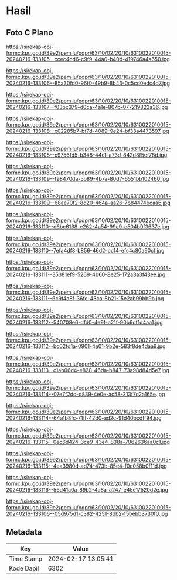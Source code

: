 # Hasil

## Foto C Plano

https://sirekap-obj-formc.kpu.go.id/39e2/pemilu/pdpr/63/10/02/20/10/6310022010015-20240216-133105--ccec4cd6-c9f9-44a0-b40d-419746a4a650.jpg

https://sirekap-obj-formc.kpu.go.id/39e2/pemilu/pdpr/63/10/02/20/10/6310022010015-20240216-133106--85a30fd0-96f0-49b9-8b43-0c5cd0edc4d7.jpg

https://sirekap-obj-formc.kpu.go.id/39e2/pemilu/pdpr/63/10/02/20/10/6310022010015-20240216-133107--f03bc379-d0ca-4a1e-807b-077219823a36.jpg

https://sirekap-obj-formc.kpu.go.id/39e2/pemilu/pdpr/63/10/02/20/10/6310022010015-20240216-133108--c02285b7-bf7d-4089-9e24-bf33a4473597.jpg

https://sirekap-obj-formc.kpu.go.id/39e2/pemilu/pdpr/63/10/02/20/10/6310022010015-20240216-133108--c9756fd5-b348-44c1-a73d-842d8f5ef78d.jpg

https://sirekap-obj-formc.kpu.go.id/39e2/pemilu/pdpr/63/10/02/20/10/6310022010015-20240216-133109--f98470da-5b89-4b7a-80d7-6551bb102460.jpg

https://sirekap-obj-formc.kpu.go.id/39e2/pemilu/pdpr/63/10/02/20/10/6310022010015-20240216-133109--68ae70f2-8d20-464a-aa26-7b844746caa6.jpg

https://sirekap-obj-formc.kpu.go.id/39e2/pemilu/pdpr/63/10/02/20/10/6310022010015-20240216-133110--d6bc6168-e262-4a54-99c9-e504b9f3637e.jpg

https://sirekap-obj-formc.kpu.go.id/39e2/pemilu/pdpr/63/10/02/20/10/6310022010015-20240216-133110--7efa4df3-b856-46d2-bc14-efc4c80a90cf.jpg

https://sirekap-obj-formc.kpu.go.id/39e2/pemilu/pdpr/63/10/02/20/10/6310022010015-20240216-133111--35381ef9-5269-4b60-8e25-172a3a3f43ee.jpg

https://sirekap-obj-formc.kpu.go.id/39e2/pemilu/pdpr/63/10/02/20/10/6310022010015-20240216-133111--6c9f4a8f-36fc-43ca-8b21-15e2ab99bb9b.jpg

https://sirekap-obj-formc.kpu.go.id/39e2/pemilu/pdpr/63/10/02/20/10/6310022010015-20240216-133112--540708e6-dfd0-4e9f-a21f-90b6cf1d4aa1.jpg

https://sirekap-obj-formc.kpu.go.id/39e2/pemilu/pdpr/63/10/02/20/10/6310022010015-20240216-133112--bc02fd1a-0901-4a01-9b2e-583f8de4daa9.jpg

https://sirekap-obj-formc.kpu.go.id/39e2/pemilu/pdpr/63/10/02/20/10/6310022010015-20240216-133113--c1ab06d4-e828-46da-b847-73a98d84d5e7.jpg

https://sirekap-obj-formc.kpu.go.id/39e2/pemilu/pdpr/63/10/02/20/10/6310022010015-20240216-133114--07e7f2dc-d839-4e0e-ac58-213f7d2a165e.jpg

https://sirekap-obj-formc.kpu.go.id/39e2/pemilu/pdpr/63/10/02/20/10/6310022010015-20240216-133114--64a1b8fc-71ff-42d0-ad2c-91d40bcdff94.jpg

https://sirekap-obj-formc.kpu.go.id/39e2/pemilu/pdpr/63/10/02/20/10/6310022010015-20240216-133115--0ec6d424-3ce9-43e4-838a-7062636aa0c1.jpg

https://sirekap-obj-formc.kpu.go.id/39e2/pemilu/pdpr/63/10/02/20/10/6310022010015-20240216-133115--4ea3980d-ad74-473b-85e4-f0c058b0f11d.jpg

https://sirekap-obj-formc.kpu.go.id/39e2/pemilu/pdpr/63/10/02/20/10/6310022010015-20240216-133116--56d41a0a-89b2-4a8a-a247-e45e17520d2e.jpg

https://sirekap-obj-formc.kpu.go.id/39e2/pemilu/pdpr/63/10/02/20/10/6310022010015-20240216-133106--05d975d1-c382-4251-8db2-f5bebb3730f0.jpg


## Metadata

| Key        | Value               |
| ---------- | ------------------- |
| Time Stamp | 2024-02-17 13:05:41 |
| Kode Dapil | 6302                |



